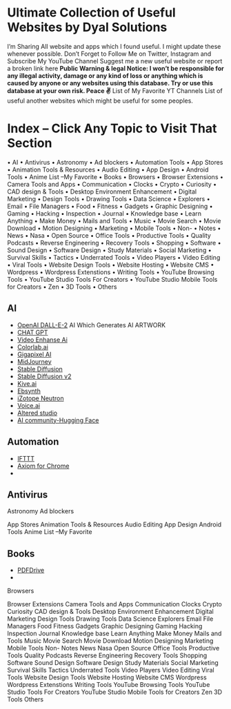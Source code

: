 # Ultimate Collection of Useful Websites by Dyal Solutions

I’m Sharing All website and apps which I found useful. I might update these whenever possible. 
Don’t Forget to Follow Me on Twitter, Instagram and Subscribe My YouTube Channel 
Suggest me a new useful website or report a broken link here
**Public Warning & legal Notice: I won’t be responsible for any illegal activity, damage or any kind of loss or anything which is caused by anyone or any websites using this database. Try or use this database at your own risk. Peace ✌**
List of My Favorite YT Channels
List of useful another websites which might be useful for some peoples. 

# Index – Click Any Topic to Visit That Section
•	AI
•	Antivirus
•	Astronomy
•	Ad blockers
•	Automation Tools
•	App Stores 
•	Animation Tools & Resources
•	Audio Editing
•	App Design
•	Android Tools
•	Anime List –My Favorite 
•	Books
•	Browsers
•	Browser Extensions 
•	Camera Tools and Apps
•	Communication
•	Clocks
•	Crypto
•	Curiosity 
•	CAD design & Tools
•	Desktop Environment Enhancement 
•	Digital Marketing
•	Design Tools
•	Drawing Tools
•	Data Science 
•	Explorers 
•	Email
•	File Managers 
•	Food
•	Fitness
•	Gadgets 
•	Graphic Designing
•	Gaming
•	Hacking
•	Inspection
•	Journal 
•	Knowledge base
•	Learn Anything
•	Make Money
•	Mails and Tools
•	Music
•	Movie Search
•	Movie Download 
•	Motion Designing
•	Marketing
•	Mobile Tools
•	Non-
•	Notes
•	News
•	Nasa
•	Open Source
•	Office Tools
•	Productive Tools
•	Quality Podcasts
•	Reverse Engineering 
•	Recovery Tools
•	Shopping
•	Software
•	Sound Design
•	Software Design
•	Study Materials
•	Social Marketing
•	Survival Skills
•	Tactics
•	Underrated Tools
•	Video Players
•	Video Editing
•	Viral Tools
•	Website Design Tools
•	Website Hosting
•	Website CMS
•	Wordpress
•	Wordpress Extenstions
•	Writing Tools
•	YouTube Browsing Tools
•	YouTube Studio Tools For Creators
•	YouTube Studio Mobile Tools for Creators
•	Zen
•	3D Tools
•	Others

## AI
* [OpenAI DALL-E-2](https://openai.com/dall-e-2/) AI Which Generates AI ARTWORK
* [CHAT GPT](https://chat.openai.com/)
* [Video Enhanse Ai](https://www.topazlabs.com/topaz-video-ai) 
* [Colorlab.ai](https://colourlab.ai)
* [Gigapixel AI](https://www.topazlabs.com/gigapixel-ai)
* [MidJourney](https://www.midjourney.com)
* [Stable Diffusion](https://github.com/CompVis/stable-diffusion)
* [Stable Diffusion v2](https://github.com/Stability-AI/stablediffusion)
* [Kive.ai](https://www.kive.ai)
* [Ebsynth](https://ebsynth.com)
* [iZotope Neutron](https://www.izotope.com/en/products/neutron.html)
* [Voice.ai](https://voice.ai)
* [Altered studio ](https://www.altered.ai/altered-studio)
* [AI community-Hugging Face](https://huggingface.co/)

## Automation
* [IFTTT](https://ifttt.com/)
* [Axiom for Chrome](https://axiom.ai/) 
* 
## Antivirus
Astronomy
Ad blockers

App Stores 
Animation Tools & Resources
Audio Editing
App Design
Android Tools
Anime List –My Favorite 

## Books
* [PDFDrive ](https://www.pdfdrive.com/)
* 
Browsers

Browser Extensions 
Camera Tools and Apps
Communication
Clocks
Crypto
Curiosity 
CAD design & Tools
Desktop Environment Enhancement 
Digital Marketing
Design Tools
Drawing Tools
Data Science 
Explorers 
Email
File Managers 
Food
Fitness
Gadgets 
Graphic Designing
Gaming
Hacking
Inspection
Journal 
Knowledge base
Learn Anything
Make Money
Mails and Tools
Music
Movie Search
Movie Download 
Motion Designing
Marketing
Mobile Tools
Non-
Notes
News
Nasa
Open Source
Office Tools
Productive Tools
Quality Podcasts
Reverse Engineering 
Recovery Tools
Shopping
Software
Sound Design
Software Design
Study Materials
Social Marketing
Survival Skills
Tactics
Underrated Tools
Video Players
Video Editing
Viral Tools
Website Design Tools
Website Hosting
Website CMS
Wordpress
Wordpress Extenstions
Writing Tools
YouTube Browsing Tools
YouTube Studio Tools For Creators
YouTube Studio Mobile Tools for Creators
Zen
3D Tools
Others

